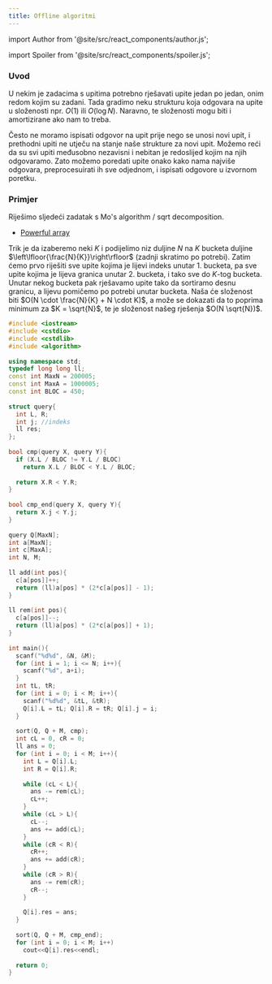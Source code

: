 ```yaml
---
title: Offline algoritmi
---
```


import Author from '@site/src/react_components/author.js';

import Spoiler from '@site/src/react_components/spoiler.js';

<Author authorName='Martin Josip Kocijan' githubUsername='kocijan'/>

### Uvod

U nekim je zadacima s upitima potrebno rješavati upite jedan po jedan, onim redom kojim su zadani. Tada gradimo neku strukturu koja odgovara na upite u složenosti npr. $O(1)$ ili $O(\log N)$. Naravno, te složenosti mogu biti i amortizirane ako nam to treba.

Često ne moramo ispisati odgovor na upit prije nego se unosi novi upit, i prethodni upiti ne utječu na stanje naše strukture za novi upit. Možemo reći da su svi upiti međusobno nezavisni i nebitan je redoslijed kojim na njih odgovaramo. Zato možemo poredati upite onako kako nama najviše odgovara, preprocesuirati ih sve odjednom, i ispisati odgovore u izvornom poretku.

### Primjer

Riješimo sljedeći zadatak s Mo's algorithm / sqrt decomposition.

- [Powerful array](https://codeforces.com/contest/86/problem/D)

Trik je da izaberemo neki $K$ i podijelimo niz duljine $N$ na $K$ bucketa duljine $\left\lfloor{\frac{N}{K}}\right\rfloor$ (zadnji skratimo po potrebi). Zatim ćemo prvo riješiti sve upite kojima je lijevi indeks unutar $1.$ bucketa, pa sve upite kojima je lijeva granica unutar $2.$ bucketa, i tako sve do $K$-tog bucketa. Unutar nekog bucketa pak rješavamo upite tako da sortiramo desnu granicu, a lijevu pomičemo po potrebi unutar bucketa. Naša će složenost biti $O(N \cdot \frac{N}{K} + N \cdot K)$, a može se dokazati da to poprima minimum za $K = \sqrt{N}$, te je složenost našeg rješenja $O(N \sqrt{N})$.

```cpp
#include <iostream>
#include <cstdio>
#include <cstdlib>
#include <algorithm>
 
using namespace std;
typedef long long ll;
const int MaxN = 200005;
const int MaxA = 1000005;
const int BLOC = 450;
 
struct query{
  int L, R;
  int j; //indeks
  ll res;
};
 
bool cmp(query X, query Y){
  if (X.L / BLOC != Y.L / BLOC)
    return X.L / BLOC < Y.L / BLOC;
 
  return X.R < Y.R;
}
 
bool cmp_end(query X, query Y){
  return X.j < Y.j;
}
 
query Q[MaxN];
int a[MaxN];
int c[MaxA];
int N, M;
 
ll add(int pos){
  c[a[pos]]++;
  return (ll)a[pos] * (2*c[a[pos]] - 1); 
}
 
ll rem(int pos){
  c[a[pos]]--;
  return (ll)a[pos] * (2*c[a[pos]] + 1);
}
 
int main(){
  scanf("%d%d", &N, &M);
  for (int i = 1; i <= N; i++){
    scanf("%d", a+i); 
  }
  int tL, tR;
  for (int i = 0; i < M; i++){
    scanf("%d%d", &tL, &tR);
    Q[i].L = tL; Q[i].R = tR; Q[i].j = i;
  }
 
  sort(Q, Q + M, cmp);
  int cL = 0, cR = 0;
  ll ans = 0;
  for (int i = 0; i < M; i++){
    int L = Q[i].L;
    int R = Q[i].R;
 
    while (cL < L){
      ans -= rem(cL);
      cL++;
    }
    while (cL > L){
      cL--;
      ans += add(cL);
    }
    while (cR < R){
      cR++;
      ans += add(cR);
    }
    while (cR > R){
      ans -= rem(cR);
      cR--;
    }
 
    Q[i].res = ans;
  }
 
  sort(Q, Q + M, cmp_end);
  for (int i = 0; i < M; i++)
    cout<<Q[i].res<<endl;
 
  return 0;
}
```